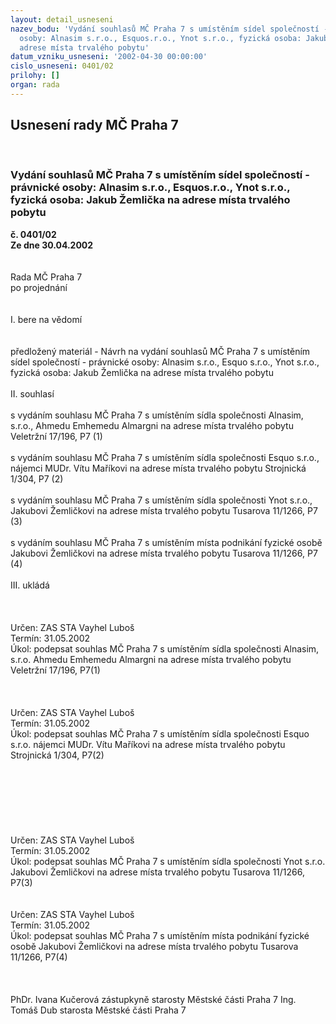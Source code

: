 ```yaml
---
layout: detail_usneseni
nazev_bodu: 'Vydání souhlasů MČ Praha 7 s umístěním sídel společností - právnické
  osoby: Alnasim s.r.o., Esquos.r.o., Ynot s.r.o., fyzická osoba: Jakub Žemlička na
  adrese místa trvalého pobytu'
datum_vzniku_usneseni: '2002-04-30 00:00:00'
cislo_usneseni: 0401/02
prilohy: []
organ: rada
---
```

<div id="ucUsn_pList" class="usn">
	<span><h2>Usnesení rady MČ Praha 7 </h2>
<br></span><div class="standBody">
<span><h3>Vydání souhlasů MČ Praha 7 s umístěním sídel společností - právnické osoby: Alnasim s.r.o., Esquos.r.o., Ynot s.r.o., fyzická osoba: Jakub Žemlička na adrese místa trvalého pobytu</h3></span><div class="center">
		<strong>č. 0401/02</strong><br>
	</div>
<div class="center">
		<strong>Ze dne 30.04.2002</strong><br><br>
	</div>
<br>Rada MČ Praha 7<br>po projednání<br><br><br>I.	bere na vědomí<br><br> <br>předložený materiál - Návrh na vydání souhlasů MČ Praha 7 s umístěním sídel společností - právnické osoby: Alnasim s.r.o., Esquo s.r.o., Ynot s.r.o., fyzická osoba: Jakub Žemlička na adrese místa trvalého pobytu <br><br>II.	souhlasí <br><br>s vydáním souhlasu MČ Praha 7 s umístěním sídla společnosti Alnasim, s.r.o., Ahmedu Emhemedu Almargni na adrese místa trvalého pobytu Veletržní 17/196, P7					(1)<br><br>s vydáním souhlasu MČ Praha 7 s umístěním sídla společnosti Esquo s.r.o., nájemci MUDr. Vítu Maříkovi na adrese místa trvalého pobytu Strojnická 1/304, P7					(2)<br><br>s vydáním souhlasu MČ Praha 7 s umístěním sídla společnosti Ynot s.r.o., Jakubovi Žemličkovi na adrese místa trvalého pobytu Tusarova 11/1266, P7							(3)<br><br>s vydáním souhlasu MČ Praha 7 s umístěním místa podnikání fyzické osobě Jakubovi Žemličkovi na adrese místa trvalého pobytu Tusarova 11/1266, P7							(4)<br><br>III.	ukládá <br><br><br> <br>Určen:	ZAS STA Vayhel Luboš<br>Termín: 31.05.2002<br>Úkol:	podepsat souhlas MČ Praha 7 s umístěním sídla společnosti Alnasim, s.r.o. Ahmedu Emhemedu Almargni na adrese místa trvalého pobytu Veletržní 17/196, P7(1)<br> <br><br> <br>Určen:	ZAS STA Vayhel Luboš<br>Termín: 31.05.2002<br>Úkol:	podepsat souhlas MČ Praha 7 s umístěním sídla společnosti Esquo s.r.o. nájemci MUDr. Vítu Maříkovi na adrese místa trvalého pobytu Strojnická 1/304, P7(2)<br> <br><br><br><br><br><br> <br>Určen:	ZAS STA Vayhel Luboš<br>Termín: 31.05.2002<br>Úkol:	podepsat souhlas MČ Praha 7 s umístěním sídla společnosti Ynot s.r.o. Jakubovi Žemličkovi na adrese místa trvalého pobytu Tusarova 11/1266, P7(3)<br> <br> <br>Určen:	ZAS STA Vayhel Luboš<br>Termín: 31.05.2002<br>Úkol:	podepsat souhlas MČ Praha 7 s umístěním místa podnikání fyzické osobě Jakubovi Žemličkovi na adrese místa trvalého pobytu Tusarova 11/1266, P7(4)<br> <br> <br>	<br>PhDr. Ivana Kučerová zástupkyně starosty Městské části Praha 7	Ing. Tomáš Dub starosta Městské části Praha 7<br>	<br><br>
</div>
</div>